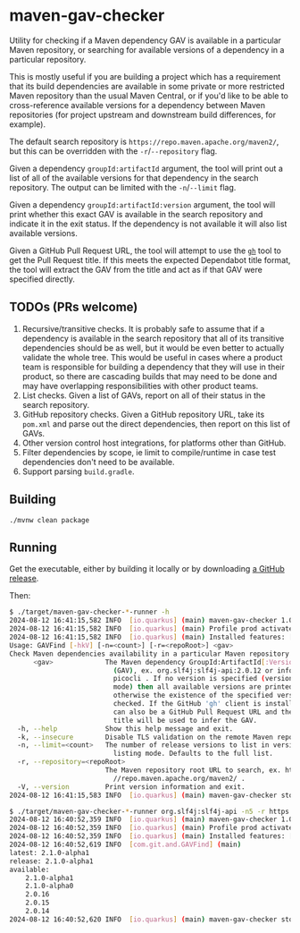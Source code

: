 # maven-gav-checker
Utility for checking if a Maven dependency GAV is available in a particular Maven repository, or searching for available versions of a dependency in a particular repository.

This is mostly useful if you are building a project which has a requirement that its build dependencies are available in some private or more restricted Maven repository
than the usual Maven Central, or if you'd like to be able to cross-reference available versions for a dependency between Maven repositories (for project upstream and
downstream build differences, for example).

The default search repository is `https://repo.maven.apache.org/maven2/`, but this can be overridden with the `-r`/`--repository` flag.

Given a dependency `groupId:artifactId` argument, the tool will print out a list of all of the available versions for that dependency in the search repository. The
output can be limited with the `-n`/`--limit` flag.

Given a dependency `groupId:artifactId:version` argument, the tool will print whether this exact GAV is available in the search repository and indicate it in the exit
status. If the dependency is not available it will also list available versions.

Given a GitHub Pull Request URL, the tool will attempt to use the [`gh`](https://github.com/cli/cli) tool to get the Pull Request title. If this meets the expected Dependabot
title format, the tool will extract the GAV from the title and act as if that GAV were specified directly.

## TODOs (PRs welcome)

1. Recursive/transitive checks. It is probably safe to assume that if a dependency is available in the search repository that all of its transitive dependencies should be as
well, but it would be even better to actually validate the whole tree. This would be useful in cases where a product team is responsible for building a dependency that they
will use in their product, so there are cascading builds that may need to be done and may have overlapping responsibilities with other product teams.
2. List checks. Given a list of GAVs, report on all of their status in the search repository.
3. GitHub repository checks. Given a GitHub repository URL, take its `pom.xml` and parse out the direct dependencies, then report on this list of GAVs.
4. Other version control host integrations, for platforms other than GitHub.
5. Filter dependencies by scope, ie limit to compile/runtime in case test dependencies don't need to be available.
6. Support parsing `build.gradle`.

## Building

`./mvnw clean package`

## Running

Get the executable, either by building it locally or by downloading [a GitHub release](https://github.com/andrewazores/maven-gav-checker/releases).

Then:

```bash
$ ./target/maven-gav-checker-*-runner -h
2024-08-12 16:41:15,582 INFO  [io.quarkus] (main) maven-gav-checker 1.0.0-SNAPSHOT native (powered by Quarkus 3.13.2) started in 0.002s. 
2024-08-12 16:41:15,582 INFO  [io.quarkus] (main) Profile prod activated. 
2024-08-12 16:41:15,582 INFO  [io.quarkus] (main) Installed features: [cdi, picocli]
Usage: GAVFind [-hkV] [-n=<count>] [-r=<repoRoot>] <gav>
Check Maven dependencies availability in a particular Maven repository
      <gav>             The Maven dependency GroupId:ArtifactId[:Version]
                          (GAV), ex. org.slf4j:slf4j-api:2.0.12 or info.picocli:
                          picocli . If no version is specified (version listing
                          mode) then all available versions are printed,
                          otherwise the existence of the specified version is
                          checked. If the GitHub 'gh' client is installed, this
                          can also be a GitHub Pull Request URL and the PR
                          title will be used to infer the GAV.
  -h, --help            Show this help message and exit.
  -k, --insecure        Disable TLS validation on the remote Maven repository.
  -n, --limit=<count>   The number of release versions to list in version
                          listing mode. Defaults to the full list.
  -r, --repository=<repoRoot>
                        The Maven repository root URL to search, ex. https:
                          //repo.maven.apache.org/maven2/ .
  -V, --version         Print version information and exit.
2024-08-12 16:41:15,583 INFO  [io.quarkus] (main) maven-gav-checker stopped in 0.000s

$ ./target/maven-gav-checker-*-runner org.slf4j:slf4j-api -n5 -r https://repo.maven.apache.org/maven2
2024-08-12 16:40:52,359 INFO  [io.quarkus] (main) maven-gav-checker 1.0.0-SNAPSHOT native (powered by Quarkus 3.13.2) started in 0.002s. 
2024-08-12 16:40:52,359 INFO  [io.quarkus] (main) Profile prod activated. 
2024-08-12 16:40:52,359 INFO  [io.quarkus] (main) Installed features: [cdi, picocli]
2024-08-12 16:40:52,619 INFO  [com.git.and.GAVFind] (main) 
latest: 2.1.0-alpha1
release: 2.1.0-alpha1
available:
	2.1.0-alpha1
	2.1.0-alpha0
	2.0.16
	2.0.15
	2.0.14
2024-08-12 16:40:52,620 INFO  [io.quarkus] (main) maven-gav-checker stopped in 0.000s
```
